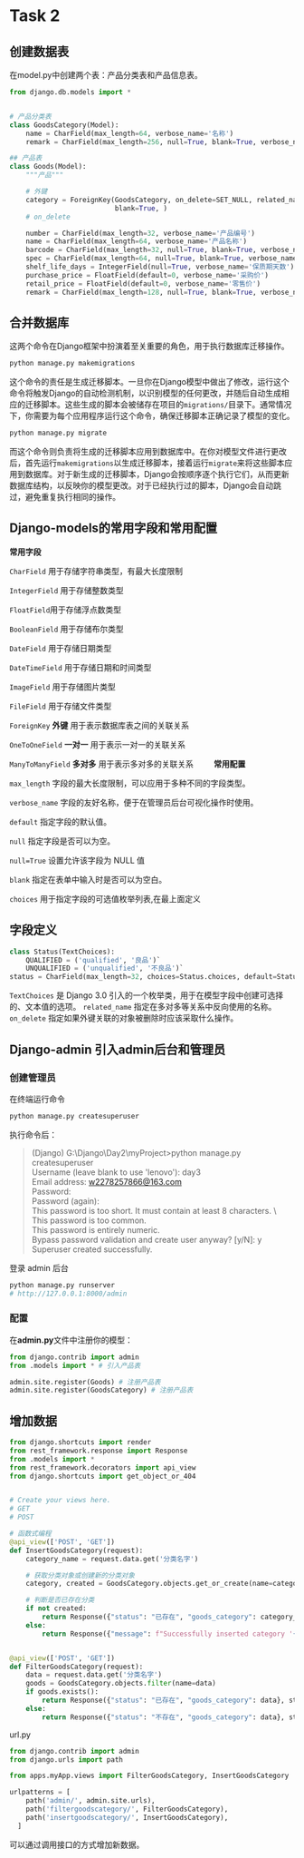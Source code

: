 # Task 2
## 创建数据表
在model.py中创建两个表：产品分类表和产品信息表。

```python
from django.db.models import *


# 产品分类表
class GoodsCategory(Model):
    name = CharField(max_length=64, verbose_name='名称')
    remark = CharField(max_length=256, null=True, blank=True, verbose_name='备注')

## 产品表
class Goods(Model):
    """产品"""

    # 外键
    category = ForeignKey(GoodsCategory, on_delete=SET_NULL, related_name='goods_set', null=True, verbose_name='产品分类',
                          blank=True, )
    # on_delete 

    number = CharField(max_length=32, verbose_name='产品编号')
    name = CharField(max_length=64, verbose_name='产品名称')
    barcode = CharField(max_length=32, null=True, blank=True, verbose_name='条码')
    spec = CharField(max_length=64, null=True, blank=True, verbose_name='规格')
    shelf_life_days = IntegerField(null=True, verbose_name='保质期天数')
    purchase_price = FloatField(default=0, verbose_name='采购价')
    retail_price = FloatField(default=0, verbose_name='零售价')
    remark = CharField(max_length=128, null=True, blank=True, verbose_name='备注')
```

## 合并数据库
这两个命令在Django框架中扮演着至关重要的角色，用于执行数据库迁移操作。

```python
python manage.py makemigrations
```
这个命令的责任是生成迁移脚本。一旦你在Django模型中做出了修改，运行这个命令将触发Django的自动检测机制，以识别模型的任何更改，并随后自动生成相应的迁移脚本。这些生成的脚本会被储存在项目的`migrations/`目录下。通常情况下，你需要为每个应用程序运行这个命令，确保迁移脚本正确记录了模型的变化。
```python
python manage.py migrate
```
而这个命令则负责将生成的迁移脚本应用到数据库中。在你对模型文件进行更改后，首先运行`makemigrations`以生成迁移脚本，接着运行`migrate`来将这些脚本应用到数据库。对于新生成的迁移脚本，Django会按顺序逐个执行它们，从而更新数据库结构，以反映你的模型更改。对于已经执行过的脚本，Django会自动跳过，避免重复执行相同的操作。
## Django-models的常用字段和常用配置

**常用字段**

`CharField` 用于存储字符串类型，有最大长度限制

`IntegerField` 用于存储整数类型

`FloatField`用于存储浮点数类型

`BooleanField` 用于存储布尔类型

`DateField` 用于存储日期类型

`DateTimeField` 用于存储日期和时间类型

`ImageField` 用于存储图片类型

`FileField` 用于存储文件类型

`ForeignKey` **外键** 用于表示数据库表之间的关联关系

`OneToOneField` **一对一** 用于表示一对一的关联关系

`ManyToManyField` **多对多** 用于表示多对多的关联关系
　　‍
**常用配置**

`max_length` 字段的最大长度限制，可以应用于多种不同的字段类型。

`verbose_name` 字段的友好名称，便于在管理员后台可视化操作时使用。

`default` 指定字段的默认值。

`null` 指定字段是否可以为空。

`null=True` 设置允许该字段为 NULL 值

`blank` 指定在表单中输入时是否可以为空白。

`choices` 用于指定字段的可选值枚举列表,在最上面定义

## 字段定义
```python      
class Status(TextChoices):
    QUALIFIED = ('qualified', '良品')`
    UNQUALIFIED = ('unqualified', '不良品')`
status = CharField(max_length=32, choices=Status.choices, default=Status.QUALIFIED, verbose_name='状态')`
```

`TextChoices` 是 Django 3.0 引入的一个枚举类，用于在模型字段中创建可选择的、文本值的选项。
`related_name` 指定在多对多等关系中反向使用的名称。 
`on_delete` 指定如果外键关联的对象被删除时应该采取什么操作。

## Django-admin 引入admin后台和管理员
### 创建管理员
在终端运行命令
```python
python manage.py createsuperuser
```
执行命令后：
> (Django) G:\Django\Day2\myProject>python manage.py createsuperuser \
Username (leave blank to use 'lenovo'): day3 \
Email address: w2278257866@163.com \
Password:  \
Password (again): \
This password is too short. It must contain at least 8 characters. \ 
This password is too common. \
This password is entirely numeric. \
Bypass password validation and create user anyway? [y/N]: y \
Superuser created successfully.

登录 admin 后台
```python
python manage.py runserver
# http://127.0.0.1:8000/admin
```
### 配置
在**admin.py**文件中注册你的模型：

```python
from django.contrib import admin
from .models import * # 引入产品表

admin.site.register(Goods) # 注册产品表
admin.site.register(GoodsCategory) # 注册产品表
```

## 增加数据

```python
from django.shortcuts import render
from rest_framework.response import Response
from .models import *
from rest_framework.decorators import api_view
from django.shortcuts import get_object_or_404


# Create your views here.
# GET
# POST

# 函数式编程
@api_view(['POST', 'GET'])
def InsertGoodsCategory(request):
    category_name = request.data.get('分类名字')

    # 获取分类对象或创建新的分类对象
    category, created = GoodsCategory.objects.get_or_create(name=category_name)

    # 判断是否已存在分类
    if not created:
        return Response({"status": "已存在", "goods_category": category_name}, status=200)
    else:
        return Response({"message": f"Successfully inserted category '{category_name}'."})


@api_view(['POST', 'GET'])
def FilterGoodsCategory(request):
    data = request.data.get('分类名字')
    goods = GoodsCategory.objects.filter(name=data)
    if goods.exists():
        return Response({"status": "已存在", "goods_category": data}, status=200)
    else:
        return Response({"status": "不存在", "goods_category": data}, status=404)
```

url.py
```python
from django.contrib import admin
from django.urls import path

from apps.myApp.views import FilterGoodsCategory, InsertGoodsCategory

urlpatterns = [
    path('admin/', admin.site.urls),
    path('filtergoodscategory/', FilterGoodsCategory),
    path('insertgoodscategory/', InsertGoodsCategory),
  ]
```
可以通过调用接口的方式增加新数据。